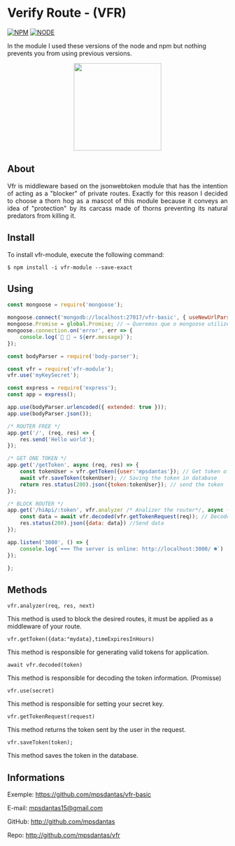 # Verify Route - (VFR)

[![NPM](https://img.shields.io/badge/npm-v5.6.0-blue.svg?style=for-the-badge)](https://www.npmjs.com/) 
[![NODE](https://img.shields.io/badge/node-v9.0.0-blue.svg?style=for-the-badge)](https://nodejs.org/en//)

In the module I used these versions of the node and npm but nothing prevents you from using previous versions.

<p align="center"> 
 <img width="200px;" src="https://image.ibb.co/gVT7dc/68747470733a2f2f63646e2e706978616261792e636f6d2f70686f746f2f323031342f30342f30332f31302f30392f6865646765686f672d3330393935385f3634302e706e67.png">
</p>


## About
 
<div style="text-align: justify"> 
Vfr is middleware based on the jsonwebtoken module that has the intention of acting as a "blocker" of private routes. Exactly for this reason I decided to choose a thorn hog as a mascot of this module because it conveys an idea of "protection" by its carcass made of thorns preventing its natural predators from killing it.
</div>

## Install

To install vfr-module, execute the following command:

`$ npm install -i vfr-module --save-exact`

## Using

```js
const mongoose = require('mongoose');

mongoose.connect('mongodb://localhost:27017/vfr-basic', { useNewUrlParser: true });
mongoose.Promise = global.Promise; // → Queremos que o mongoose utilize promises ES6
mongoose.connection.on('error', err => {
    console.log(`🙅 🚫 → ${err.message}`);
});

const bodyParser = require('body-parser');

const vfr = require('vfr-module');
vfr.use('myKeySecret');

const express = require('express');
const app = express();

app.use(bodyParser.urlencoded({ extended: true }));
app.use(bodyParser.json());

/* ROUTER FREE */
app.get('/', (req, res) => {
    res.send('Hello world');
});

/* GET ONE TOKEN */
app.get('/getToken', async (req, res) => {
    const tokenUser = vfr.getToken({user:'mpsdantas'}); // Get token of json {user: 'mpsdantas'}
    await vfr.saveToken(tokenUser); // Saving the token in database
    return res.status(200).json({token:tokenUser}); // send the token
});

/* BLOCK ROUTER */
app.get('/hiApi/:token', vfr.analyzer /* Analizer the router*/, async (req, res, next) => {
    const data = await vfr.decoded(vfr.getTokenRequest(req)); // Decoded token
    res.status(200).json({data: data}) //Send data
});

app.listen('3000', () => {
    console.log(`➡➡➡ The server is online: http://localhost:3000/ ☻`)
});

};
```
## Methods

`vfr.analyzer(req, res, next)`

This method is used to block the desired routes, it must be applied as a middleware of your route.

`vfr.getToken({data:"mydata},timeExpiresInHours)`

This method is responsible for generating valid tokens for application.

`await vfr.decoded(token)`

This method is responsible for decoding the token information. (Promisse)

`vfr.use(secret)`

This method is responsible for setting your secret key.

`vfr.getTokenRequest(request)`

This method returns the token sent by the user in the request.

`vfr.saveToken(token);`

This method saves the token in the database.

## Informations

Exemple: https://github.com/mpsdantas/vfr-basic

E-mail: mpsdantas15@gmail.com

GitHub: http://github.com/mpsdantas

Repo: http://github.com/mpsdantas/vfr
